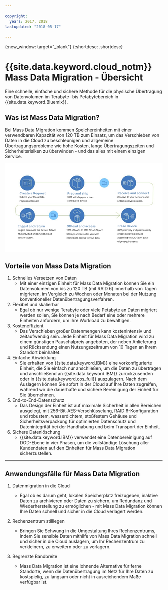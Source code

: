 ```yaml
---

copyright:
  years: 2017, 2018
lastupdated: "2018-05-17"

---
```

{:new_window: target="_blank"}
{:shortdesc: .shortdesc}

# {{site.data.keyword.cloud_notm}} Mass Data Migration - Übersicht

Eine schnelle, einfache und sichere Methode für die physische Übertragung von Datenvolumen im Terabyte- bis Petabytebereich in {{site.data.keyword.Bluemix}}.

## Was ist Mass Data Migration?

Bei Mass Data Migration kommen Speichereinheiten mit einer verwendbaren Kapazität von 120 TB zum Einsatz, um das Verschieben von Daten in die Cloud zu beschleunigen und allgemeine Übertragungsprobleme wie hohe Kosten, lange Übertragungszeiten und Sicherheitsrisiken zu überwinden - und das alles mit einem einzigen Service.

![Prozessablauf bei Mass Data Migration](/images/MDMSWorkflow.png)

## Vorteile von Mass Data Migration
1. Schnelles Versetzen von Daten
    - Mit einer einzigen Einheit für Mass Data Migration können Sie ein Datenvolumen von bis zu 120 TB (mit RAID 6) innerhalb von Tagen migrieren, im Vergleich zu Wochen oder Monaten bei der Nutzung konventioneller Datenübertragungsverfahren.
2. Flexibel und skalierbar
    - Egal ob nur wenige Terabyte oder viele Petabyte an Daten migriert werden sollen, Sie können je nach Bedarf eine oder mehrere Einheiten anfordern, um Ihre Workload zu bewältigen.
3. Kosteneffizient
    - Das Verschieben großer Datenmengen kann kostenintensiv und zeitaufwendig sein. Jede Einheit für Mass Data Migration wird zu einem günstigen Pauschalpreis angeboten, der neben Anlieferung und Rücksendung einen Nutzungszeitraum von 10 Tagen an Ihrem Standort beinhaltet. 
4. Einfache Abwicklung
    - Sie erhalten von {{site.data.keyword.IBM}} eine vorkonfigurierte Einheit, die Sie einfach nur anschließen, um die Daten zu übertragen und anschließend an {{site.data.keyword.IBM}} zurückzusenden oder in {{site.data.keyword.cos_full}} auszulagern. Nach dem Auslagern können Sie sofort in der Cloud auf Ihre Daten zugreifen, während wir die dauerhafte und sichere Bereinigung der Einheit für Sie übernehmen.
5. End-to-End-Datenschutz
    - Das Design der Einheit ist auf maximale Sicherheit in allen Bereichen ausgelegt, mit 256-Bit-AES-Verschlüsselung, RAID 6-Konfiguration und robustem, wasserdichtem, stoßfestem Gehäuse und Sicherheitsverpackung für optimierten Datenschutz und Datenintegrität bei der Handhabung und beim Transport der Einheit.
6. Sichere Datenlöschung
    - {{site.data.keyword.IBM}} verwendet eine Datenbereinigung auf DOD-Ebene in vier Phasen, um die vollständige Löschung aller Kundendaten auf den Einheiten für Mass Data Migration sicherzustellen.
    
    
<hr>


## Anwendungsfälle für Mass Data Migration
1. Datenmigration in die Cloud
    - Egal ob es darum geht, lokalen Speicherplatz freizugeben, inaktive Daten zu archivieren oder Daten zu sichern, um Redundanz und Wiederherstellung zu ermöglichen - mit Mass Data Migration können Ihre Daten schnell und sicher in die Cloud verlagert werden.

2. Rechenzentrum stilllegen
    - Bringen Sie Schwung in die Umgestaltung Ihres Rechenzentrums, indem Sie sensible Daten mithilfe von Mass Data Migration schnell und sicher in die Cloud auslagern, um Ihr Rechenzentrum zu verkleinern, zu erweitern oder zu verlagern.

3. Begrenzte Bandbreite
    - Mass Data Migration ist eine lohnende Alternative für ferne Standorte, wenn die Datenübertragung im Netz für Ihre Daten zu kostspielig, zu langsam oder nicht in ausreichendem Maße verfügbar ist.
